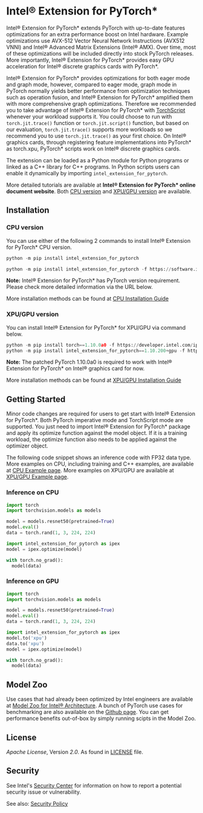 # Intel® Extension for PyTorch\*

Intel® Extension for PyTorch\* extends PyTorch with up-to-date features optimizations for an extra performance boost on Intel hardware. Example optimizations use AVX-512 Vector Neural Network Instructions (AVX512 VNNI) and Intel® Advanced Matrix Extensions (Intel® AMX). Over time, most of these optimizations will be included directly into stock PyTorch releases. More importantly, Intel® Extension for PyTorch\* provides easy GPU acceleration for Intel® discrete graphics cards with PyTorch\*.

Intel® Extension for PyTorch\* provides optimizations for both eager mode and graph mode, however, compared to eager mode, graph mode in PyTorch normally yields better performance from optimization techniques such as operation fusion, and Intel® Extension for PyTorch\* amplified them with more comprehensive graph optimizations. Therefore we recommended you to take advantage of Intel® Extension for PyTorch\* with [TorchScript](https://pytorch.org/docs/stable/jit.html) whenever your workload supports it. You could choose to run with `torch.jit.trace()` function or `torch.jit.script()` function, but based on our evaluation, `torch.jit.trace()` supports more workloads so we recommend you to use `torch.jit.trace()` as your first choice. On Intel® graphics cards, through registering feature implementations into PyTorch\* as torch.xpu, PyTorch\* scripts work on Intel® discrete graphics cards.

The extension can be loaded as a Python module for Python programs or linked as a C++ library for C++ programs. In Python scripts users can enable it dynamically by importing `intel_extension_for_pytorch`.

More detailed tutorials are available at **Intel® Extension for PyTorch\* online document website**. Both [CPU version](https://intel.github.io/intel-extension-for-pytorch/cpu/latest/) and [XPU/GPU version](https://intel.github.io/intel-extension-for-pytorch/xpu/latest/) are available.

## Installation

### CPU version

You can use either of the following 2 commands to install Intel® Extension for PyTorch\* CPU version.

```python
python -m pip install intel_extension_for_pytorch
```

```python
python -m pip install intel_extension_for_pytorch -f https://software.intel.com/ipex-whl-stable-cpu
```

**Note:** Intel® Extension for PyTorch\* has PyTorch version requirement. Please check more detailed information via the URL below.

More installation methods can be found at [CPU Installation Guide](https://intel.github.io/intel-extension-for-pytorch/cpu/latest/tutorials/installation.html)

### XPU/GPU version

You can install Intel® Extension for PyTorch\* for XPU/GPU via command below.

```python
python -m pip install torch==1.10.0a0 -f https://developer.intel.com/ipex-whl-stable-xpu
python -m pip install intel_extension_for_pytorch==1.10.200+gpu -f https://software.intel.com/ipex-whl-stable-xpu
```

**Note:** The patched PyTorch 1.10.0a0 is required to work with Intel® Extension for PyTorch\* on Intel® graphics card for now.

More installation methods can be found at [XPU/GPU Installation Guide](https://intel.github.io/intel-extension-for-pytorch/xpu/latest/tutorials/installation.html)

## Getting Started

Minor code changes are required for users to get start with Intel® Extension for PyTorch\*. Both PyTorch imperative mode and TorchScript mode are supported. You just need to import Intel® Extension for PyTorch\* package and apply its optimize function against the model object. If it is a training workload, the optimize function also needs to be applied against the optimizer object.

The following code snippet shows an inference code with FP32 data type. More examples on CPU, including training and C++ examples, are available at [CPU Example page](https://intel.github.io/intel-extension-for-pytorch/cpu/latest/tutorials/examples.html). More examples on XPU/GPU are available at [XPU/GPU Example page](https://intel.github.io/intel-extension-for-pytorch/xpu/latest/tutorials/examples.html).

### Inference on CPU

```python
import torch
import torchvision.models as models

model = models.resnet50(pretrained=True)
model.eval()
data = torch.rand(1, 3, 224, 224)

import intel_extension_for_pytorch as ipex
model = ipex.optimize(model)

with torch.no_grad():
  model(data)
```

### Inference on GPU

```python
import torch
import torchvision.models as models

model = models.resnet50(pretrained=True)
model.eval()
data = torch.rand(1, 3, 224, 224)

import intel_extension_for_pytorch as ipex
model.to('xpu')
data.to('xpu')
model = ipex.optimize(model)

with torch.no_grad():
  model(data)
```

## Model Zoo

Use cases that had already been optimized by Intel engineers are available at [Model Zoo for Intel® Architecture](https://github.com/IntelAI/models/tree/pytorch-r1.13-models). A bunch of PyTorch use cases for benchmarking are also available on the [Github page](https://github.com/IntelAI/models/tree/pytorch-r1.13-models/benchmarks#pytorch-use-cases). You can get performance benefits out-of-box by simply running scipts in the Model Zoo.

## License

_Apache License_, Version _2.0_. As found in [LICENSE](https://github.com/intel/intel-extension-for-pytorch/blob/master/LICENSE.txt) file.

## Security

See Intel's [Security Center](https://www.intel.com/content/www/us/en/security-center/default.html)
for information on how to report a potential security issue or vulnerability.

See also: [Security Policy](SECURITY.md)

